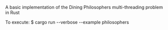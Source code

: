 A basic implementation of the Dining Philosophers multi-threading problem in Rust 

To execute:
$ cargo run --verbose --example philosophers